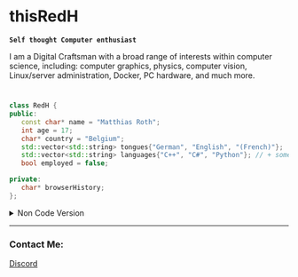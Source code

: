 # thisRedH

**`Self thought Computer enthusiast`**

I am a Digital Craftsman with a broad range of interests within computer science, including: computer graphics, physics, computer vision, Linux/server administration, Docker, PC hardware, and much more.
#
```cpp
class RedH {
public:
   const char* name = "Matthias Roth";
   int age = 17;
   char* country = "Belgium";
   std::vector<std::string> tongues{"German", "English", "(French)"};
   std::vector<std::string> languages{"C++", "C#", "Python"}; // + some that im a newbie at (Java, Rust, PHP, ...)
   bool employed = false;

private:
   char* browserHistory;
};
```

<details><summary>Non Code Version</summary>
	Name: Matthias Roth<br>
	Age: 17<br>
	Country: Belgium<br>
	Tongues: German, English, (French)<br>
	Programming Languages: C++, C#, Python, (...)<br>
	Employed: No
</details>

---

### Contact Me:
[Discord](https://discordapp.com/users/1048765572109832252)

<!-- ![thisRedH's top langs](https://github-readme-stats.vercel.app/api/top-langs/?username=thisRedH&theme=dracula&hide_border=false&include_all_commits=true&count_private=true&layout=compact) -->
